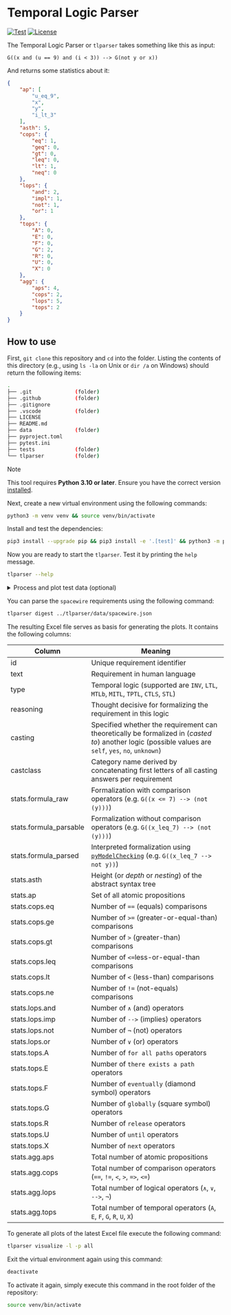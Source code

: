 # Temporal Logic Parser

[![Test](https://github.com/ranonymousse/tlparser/actions/workflows/test.yml/badge.svg)](https://github.com/ranonymousse/tlparser/actions/workflows/test.yml)
[![License](https://img.shields.io/badge/license-MIT-blue.svg)](https://github.com/ranonymousse/tlparser/blob/master/LICENSE)

The Temporal Logic Parser or `tlparser` takes something like this as input:

```
G((x and (u == 9) and (i < 3)) --> G(not y or x))
```

And returns some statistics about it:

```json
{
    "ap": [
        "u_eq_9",
        "x",
        "y",
        "i_lt_3"
    ],
    "asth": 5,
    "cops": {
        "eq": 1,
        "geq": 0,
        "gt": 0,
        "leq": 0,
        "lt": 1,
        "neq": 0
    },
    "lops": {
        "and": 2,
        "impl": 1,
        "not": 1,
        "or": 1
    },
    "tops": {
        "A": 0,
        "E": 0,
        "F": 0,
        "G": 2,
        "R": 0,
        "U": 0,
        "X": 0
    },
    "agg": {
        "aps": 4,
        "cops": 2,
        "lops": 5,
        "tops": 2
    }
}
```

## How to use

First, `git clone` this repository and `cd` into the folder.
Listing the contents of this directory (e.g., using `ls -la` on Unix or `dir /a` on Windows) should return the following items:

```bash
.
├── .git              (folder)
├── .github           (folder)
├── .gitignore
├── .vscode           (folder)
├── LICENSE
├── README.md
├── data              (folder)
├── pyproject.toml
├── pytest.ini
├── tests             (folder)
└── tlparser          (folder)
```

> [!NOTE]  
> This tool requires **Python 3.10 or later**. Ensure you have the correct version [installed](https://www.python.org/downloads/).

Next, create a new virtual environment using the following commands:

```bash
python3 -m venv venv && source venv/bin/activate
```

Install and test the dependencies:

```bash
pip3 install --upgrade pip && pip3 install -e '.[test]' && python3 -m pytest
```

Now you are ready to start the `tlparser`.
Test it by printing the `help` message.

```bash
tlparser --help
```

<details>
<summary>Process and plot test data (optional)</summary>

First, digest the test data file to create an Excel file.

```bash
tlparser digest ../tlparser/tests/data/test.json
```

The Excel file will serve as basis for generating the plots.
To generate all plots of the latest Excel file execute the following command:

```bash
tlparser visualize -l -p all
```

</details>

You can parse the `spacewire` requirements using the following command:

```bash
tlparser digest ../tlparser/data/spacewire.json
```

The resulting Excel file serves as basis for generating the plots.
It contains the following columns:

| Column                 | Meaning                                                                                                                                               |
|------------------------|-------------------------------------------------------------------------------------------------------------------------------------------------------|
| id                     | Unique requirement identifier                                                                                                                         |
| text                   | Requirement in human language                                                                                                                         |
| type                   | Temporal logic (supported are `INV`, `LTL`, `MTLb`, `MITL`, `TPTL`, `CTLS`, `STL`)                                                                    |
| reasoning              | Thought decisive for formalizing the requirement in this logic                                                                                        |
| casting                | Specified whether the requirement can theoretically be formalized in (*casted to*) another logic (possible values are `self`, `yes`, `no`, `unknown`) |
| castclass              | Category name derived by concatenating first letters of all casting answers per requirement                                                           |
| stats.formula_raw      | Formalization with comparison operators (e.g. `G((x <= 7) --> (not (y)))`)                                                                            |
| stats.formula_parsable | Formalization without comparison operators (e.g. `G((x_leq_7) --> (not (y)))`)                                                                        |
| stats.formula_parsed   | Interpreted formalization using [`pyModelChecking`](https://github.com/albertocasagrande/pyModelChecking) (e.g. `G((x_leq_7 --> not y))`)             |
| stats.asth             | Height (or *depth* or *nesting*) of the abstract syntax tree                                                                                          |
| stats.ap               | Set of all atomic propositions                                                                                                                        |
| stats.cops.eq          | Number of `==` (equals) comparisons                                                                                                                   |
| stats.cops.ge          | Number of `>=` (greater-or-equal-than) comparisons                                                                                                    |
| stats.cops.gt          | Number of `>` (greater-than) comparisons                                                                                                              |
| stats.cops.leq         | Number of `<=`less-or-equal-than comparisons                                                                                                          |
| stats.cops.lt          | Number of `<` (less-than) comparisons                                                                                                                 |
| stats.cops.ne          | Number of `!=` (not-equals) comparisons                                                                                                               |
| stats.lops.and         | Number of `∧` (and) operators                                                                                                                         |
| stats.lops.imp         | Number of `-->` (implies) operators                                                                                                                   |
| stats.lops.not         | Number of `¬` (not) operators                                                                                                                         |
| stats.lops.or          | Number of `∨` (or) operators                                                                                                                          |
| stats.tops.A           | Number of `for all paths` operators                                                                                                                   |
| stats.tops.E           | Number of `there exists a path` operators                                                                                                             |
| stats.tops.F           | Number of `eventually` (diamond symbol) operators                                                                                                     |
| stats.tops.G           | Number of `globally` (square symbol) operators                                                                                                        |
| stats.tops.R           | Number of `release` operators                                                                                                                         |
| stats.tops.U           | Number of `until` operators                                                                                                                           |
| stats.tops.X           | Number of `next` operators                                                                                                                            |
| stats.agg.aps          | Total number of atomic propositions                                                                                                                   |
| stats.agg.cops         | Total number of comparison operators (`==`, `!=`, `<`, `>`, `=>`, `<=`)                                                                               |
| stats.agg.lops         | Total number of logical operators (`∧`, `∨`, `-->`, `¬`)                                                                                              |
| stats.agg.tops         | Total number of temporal operators (`A`, `E`, `F`, `G`, `R`, `U`, `X`)                                                                                |

To generate all plots of the latest Excel file execute the following command:

```bash
tlparser visualize -l -p all
```

Exit the virtual environment again using this command:

```bash
deactivate
```

To activate it again, simply execute this command in the root folder of the repository:

```bash
source venv/bin/activate
```
